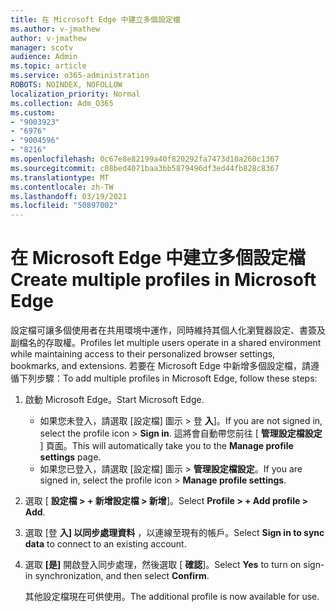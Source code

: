 ```yaml
---
title: 在 Microsoft Edge 中建立多個設定檔
ms.author: v-jmathew
author: v-jmathew
manager: scotv
audience: Admin
ms.topic: article
ms.service: o365-administration
ROBOTS: NOINDEX, NOFOLLOW
localization_priority: Normal
ms.collection: Adm_O365
ms.custom:
- "9003923"
- "6976"
- "9004596"
- "8216"
ms.openlocfilehash: 0c67e8e82199a40f820292fa7473d10a260c1367
ms.sourcegitcommit: c08bed4071baa3bb5879496df3ed44fb828c8367
ms.translationtype: MT
ms.contentlocale: zh-TW
ms.lasthandoff: 03/19/2021
ms.locfileid: "50897002"
---
```

# <a name="create-multiple-profiles-in-microsoft-edge"></a><span data-ttu-id="a62dc-102">在 Microsoft Edge 中建立多個設定檔</span><span class="sxs-lookup"><span data-stu-id="a62dc-102">Create multiple profiles in Microsoft Edge</span></span>

<span data-ttu-id="a62dc-103">設定檔可讓多個使用者在共用環境中運作，同時維持其個人化瀏覽器設定、書簽及副檔名的存取權。</span><span class="sxs-lookup"><span data-stu-id="a62dc-103">Profiles let multiple users operate in a shared environment while maintaining access to their personalized browser settings, bookmarks, and extensions.</span></span> <span data-ttu-id="a62dc-104">若要在 Microsoft Edge 中新增多個設定檔，請遵循下列步驟：</span><span class="sxs-lookup"><span data-stu-id="a62dc-104">To add multiple profiles in Microsoft Edge, follow these steps:</span></span>

1. <span data-ttu-id="a62dc-105">啟動 Microsoft Edge。</span><span class="sxs-lookup"><span data-stu-id="a62dc-105">Start Microsoft Edge.</span></span>
    - <span data-ttu-id="a62dc-106">如果您未登入，請選取 [設定檔] 圖示 > 登 **入**]。</span><span class="sxs-lookup"><span data-stu-id="a62dc-106">If you are not signed in, select the profile icon > **Sign in**.</span></span> <span data-ttu-id="a62dc-107">這將會自動帶您前往 [ **管理設定檔設定** ] 頁面。</span><span class="sxs-lookup"><span data-stu-id="a62dc-107">This will automatically take you to the **Manage profile settings** page.</span></span>
    - <span data-ttu-id="a62dc-108">如果您已登入，請選取 [設定檔] 圖示 > **管理設定檔設定**。</span><span class="sxs-lookup"><span data-stu-id="a62dc-108">If you are signed in, select the profile icon > **Manage profile settings**.</span></span>
2. <span data-ttu-id="a62dc-109">選取 [ **設定檔 > + 新增設定檔 > 新增**]。</span><span class="sxs-lookup"><span data-stu-id="a62dc-109">Select **Profile > + Add profile > Add**.</span></span>
3. <span data-ttu-id="a62dc-110">選取 [登 **入] 以同步處理資料** ，以連線至現有的帳戶。</span><span class="sxs-lookup"><span data-stu-id="a62dc-110">Select **Sign in to sync data** to connect to an existing account.</span></span>
4. <span data-ttu-id="a62dc-111">選取 **[是]** 開啟登入同步處理，然後選取 [ **確認**]。</span><span class="sxs-lookup"><span data-stu-id="a62dc-111">Select **Yes** to turn on sign-in synchronization, and then select **Confirm**.</span></span>

    <span data-ttu-id="a62dc-112">其他設定檔現在可供使用。</span><span class="sxs-lookup"><span data-stu-id="a62dc-112">The additional profile is now available for use.</span></span>
